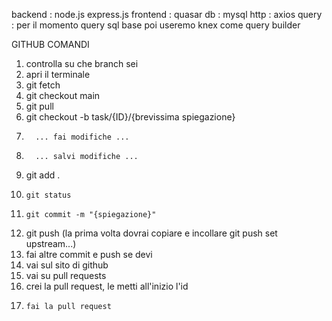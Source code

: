 backend : node.js express.js
frontend : quasar
db : mysql
http : axios
query : per il momento query sql base poi useremo knex come query builder

GITHUB COMANDI

1.  controlla su che branch sei
2.  apri il terminale
3.  git fetch
4.  git checkout main
5.  git pull
6.  git checkout -b task/{ID}/{brevissima spiegazione}
7.       ... fai modifiche ...
8.       ... salvi modifiche ...
9.  git add .
10.     git status
11.     git commit -m "{spiegazione}"
12. git push (la prima volta dovrai copiare e incollare git push set upstream...)
13. fai altre commit e push se devi
14. vai sul sito di github
15. vai su pull requests
16. crei la pull request, le metti all'inizio l'id
17.     fai la pull request
